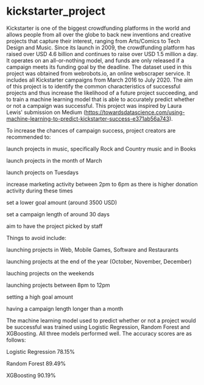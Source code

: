 # kickstarter_project


Kickstarter is one of the biggest crowdfunding platforms in the world and allows people from all over the globe to back new inventions and creative projects that capture their interest, ranging from Arts/Comics to Tech Design and Music. Since its launch in 2009, the crowdfunding platform has raised over USD 4.6 billion and continues to raise over USD 1.5 million a day. It operates on an all-or-nothing model, and funds are only released if a campaign meets its funding goal by the deadline. The dataset used in this project was obtained from webrobots.io, an online webscraper service. It includes all Kickstarter campaigns from March 2016 to July 2020. The aim of this project is to identify the common characteristics of successful projects and thus increase the likelihood of a future project succeeding, and to train a machine learning model that is able to accurately predict whether or not a campaign was successful. This project was inspired by Laura Lewis' submission on Medium (https://towardsdatascience.com/using-machine-learning-to-predict-kickstarter-success-e371ab56a743).

To increase the chances of campaign success, project creators are recommended to:

launch projects in music, specifically Rock and Country music and in Books

launch projects in the month of March

launch projects on Tuesdays

increase marketing activity between 2pm to 6pm as there is higher donation activity during these times

set a lower goal amount (around 3500 USD)

set a campaign length of around 30 days

aim to have the project picked by staff


Things to avoid include:

launching projects in Web, Mobile Games, Software and Restaurants

launching projects at the end of the year (October, November, December)

lauching projects on the weekends

launching projects between 8pm to 12pm

setting a high goal amount

having a campaign length longer than a month

The machine learning model used to predict whether or not a project would be successful was trained using Logistic Regression, Random Forest and XGBoosting. All three models performed well. The accuracy scores are as follows:

Logistic Regression 78.15%

Random Forest 89.49%

XGBoosting 90.19%
